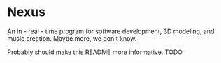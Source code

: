 # Nexus
An in - real - time program for software development, 3D modeling, and music creation. Maybe more, we don't know.

Probably should make this README more informative. TODO
